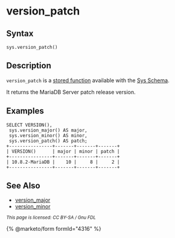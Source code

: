 # version\_patch

## Syntax

```
sys.version_patch()
```

## Description

`version_patch` is a [stored function](../../../../../../server-usage/stored-routines/stored-functions/) available with the [Sys Schema](../).

It returns the MariaDB Server patch release version.

## Examples

```
SELECT VERSION(),
 sys.version_major() AS major, 
 sys.version_minor() AS minor,
 sys.version_patch() AS patch;
+----------------+-------+-------+-------+
| VERSION()      | major | minor | patch |
+----------------+-------+-------+-------+
| 10.8.2-MariaDB |    10 |     8 |     2 |
+----------------+-------+-------+-------+
```

## See Also

* [version\_major](version_major.md)
* [version\_minor](version_minor.md)

<sub>_This page is licensed: CC BY-SA / Gnu FDL_</sub>

{% @marketo/form formId="4316" %}
